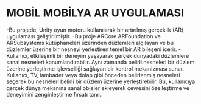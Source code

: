 # MOBİL MOBİLYA AR UYGULAMASI
-Bu projede, Unity oyun motoru kullanılarak bir artırılmış gerçeklik (AR) uygulaması geliştirilmiştir.
-Bu proje ARCore ARFoundation ve ARSubsystems kütüphaneleri üzerinden düzlemleri algılayan ve bu düzlemler üzerine bir nesneyi yerleştiren temel bir AR bileşeni içerir.
-Kullanıcı, etkileşimli bir deneyim yaşayarak gerçek dünyadaki düzlemlere sanal nesneleri konumlandırabilir. Aynı zamanda belirli nesneleri bir düzlem üzerine yerleştirme işlevselliği sağlayan bir kontrol mekanizması sunar. 
-Kullanıcı, TV, lambader veya dolap gibi önceden belirlenmiş nesneleri seçerek bu nesneleri belirli bir düzlem üzerine yerleştirebilir. Bu, kullanıcıya gerçek dünya mekanına sanal objeler ekleyerek çevresini özelleştirme ve deneyimini zenginleştirme fırsatı tanır.

